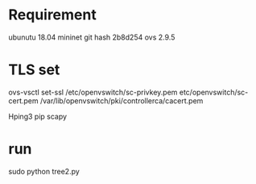 Requirement
===========
ubunutu 18.04
mininet git hash 2b8d254
ovs 2.9.5

TLS set
=======
ovs-vsctl set-ssl /etc/openvswitch/sc-privkey.pem etc/openvswitch/sc-cert.pem /var/lib/openvswitch/pki/controllerca/cacert.pem

Hping3
pip scapy

run
===
sudo python tree2.py